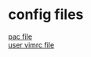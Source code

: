 # config files
[pac file](https://github.com/godontop/conf/blob/master/autoproxy.pac)  
[user vimrc file](https://github.com/godontop/conf/blob/master/.vimrc)